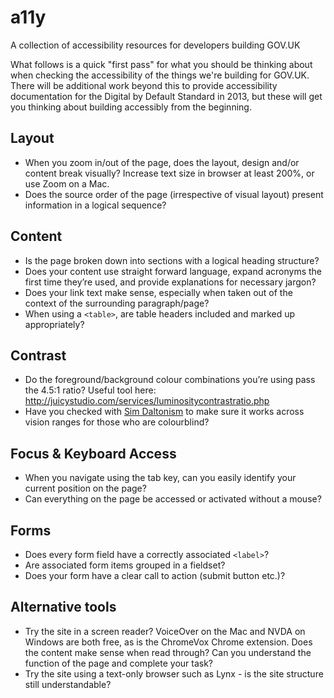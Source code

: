 a11y
====

A collection of accessibility resources for developers building GOV.UK

What follows is a quick "first pass" for what you should be thinking about when checking the accessibility of the things we're building for GOV.UK. There will be additional work beyond this to provide accessibility documentation for the Digital by Default Standard in 2013, but these will get you thinking about building accessibly from the beginning.


## Layout

* When you zoom in/out of the page, does the layout, design and/or content break visually? Increase text size in browser at least 200%, or use Zoom on a Mac.
* Does the source order of the page (irrespective of visual layout) present information in a logical sequence?</li>


## Content
* Is the page broken down into sections with a logical heading structure?
* Does your content use straight forward language, expand acronyms the first time they’re used, and provide explanations for necessary jargon?
* Does your link text make sense, especially when taken out of the context of the surrounding paragraph/page?
* When using a <code>&lt;table&gt;</code>, are table headers included and marked up appropriately?


## Contrast
* Do the foreground/background colour combinations you’re using pass the 4.5:1 ratio? Useful tool here: <a href="http://juicystudio.com/services/luminositycontrastratio.php">http://juicystudio.com/services/luminositycontrastratio.php</a>
* Have you checked with <a href="http://michelf.ca/projects/sim-daltonism/">Sim Daltonism</a> to make sure it works across vision ranges for those who are colourblind?


## Focus & Keyboard Access
* When you navigate using the tab key, can you easily identify your current position on the page?
* Can everything on the page be accessed or activated without a mouse?


## Forms
* Does every form field have a correctly associated <code>&lt;label&gt;</code>?
* Are associated form items grouped in a fieldset?
* Does your form have a clear call to action (submit button etc.)?


## Alternative tools

* Try the site in a screen reader? VoiceOver on the Mac and NVDA on Windows are both free, as is the ChromeVox Chrome extension. Does the content make sense when read through? Can you understand the function of the page and complete your task?
* Try the site using a text-only browser such as Lynx - is the site structure still understandable?
